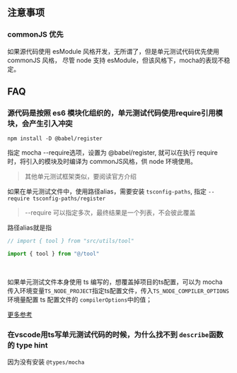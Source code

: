 ## 注意事项
### commonJS 优先
如果源代码使用 esModule 风格开发，无所谓了，但是单元测试代码优先使用 commonJS 风格，
尽管 node 支持 esModule，但该风格下，mocha的表现不稳定。

## FAQ
### 源代码是按照 es6 模块化组织的，单元测试代码使用require引用模块，会产生引入冲突

`npm install -D @babel/register`

指定 mocha --require选项，设置为 @babel/register, 就可以在执行 require 时，将引入的模块及时编译为 commonJS风格，供 node 环境使用。

> 其他单元测试框架类似，要阅读官方介绍

如果在单元测试文件中，使用路径alias，需要安装 `tsconfig-paths`, 指定 `--require tsconfig-paths/register`
> --require 可以指定多次，最终结果是一个列表，不会彼此覆盖

路径alias就是指
```ts
// import { tool } from "src/utils/tool"

import { tool } from "@/tool"
```

<br>

如果单元测试文件本身使用 ts 编写的，想覆盖掉项目的ts配置，可以为 mocha 传入环境变量`TS_NODE_PROJECT`指定ts配置文件，传入`TS_NODE_COMPILER_OPTIONS`环境量配置 ts 配置文件的 `compilerOptions`中的值；

[更多参考](https://github.com/mochajs/mocha-examples/tree/master/packages/typescript)

### 在vscode用ts写单元测试代码的时候，为什么找不到 `describe`函数的 type hint
因为没有安装 `@types/mocha`